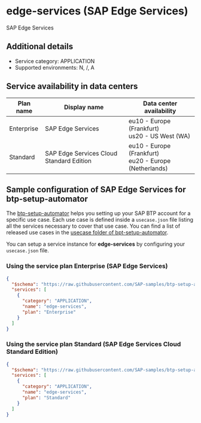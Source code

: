 # edge-services (SAP Edge Services)

SAP Edge Services

## Additional details
- Service category: APPLICATION
- Supported environments: N, /, A


## Service availability in data centers

| Plan name | Display name | Data center availability  |
|------|----------------|---------------------------|
|  Enterprise  |  SAP Edge Services  | eu10 - Europe (Frankfurt)<br> us20 - US West (WA)  |
|  Standard  |  SAP Edge Services Cloud Standard Edition  | eu10 - Europe (Frankfurt)<br> eu20 - Europe (Netherlands)  |

## Sample configuration of **SAP Edge Services** for btp-setup-automator

The [btp-setup-automator](https://github.com/SAP-samples/btp-setup-automator) helps you setting up your SAP BTP account for a specific use case. Each use case is defined inside a `usecase.json` file listing all the services necessary to cover that use case. You can find a list of released use cases in the [usecase folder of bpt-setup-automator](https://github.com/SAP-samples/btp-setup-automator/tree/main/usecases).

You can setup a service instance for **edge-services** by configuring your `usecase.json` file.

### Using the service plan **Enterprise** (SAP Edge Services)

```json
{
  "$schema": "https://raw.githubusercontent.com/SAP-samples/btp-setup-automator/main/libs/btpsa-usecase.json",
  "services": [
    {
      "category": "APPLICATION",
      "name": "edge-services",
      "plan": "Enterprise"
    }
  ]
}
```

### Using the service plan **Standard** (SAP Edge Services Cloud Standard Edition)

```json
{
  "$schema": "https://raw.githubusercontent.com/SAP-samples/btp-setup-automator/main/libs/btpsa-usecase.json",
  "services": [
    {
      "category": "APPLICATION",
      "name": "edge-services",
      "plan": "Standard"
    }
  ]
}
```

